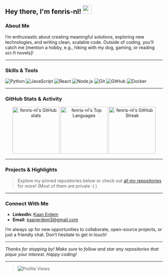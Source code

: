 ## Hey there, I'm fenris-nl! <img src="https://media.giphy.com/media/hvRJCLFzcasrR4ia7z/giphy.gif" width="28">

### About Me

I’m enthusiastic about creating meaningful solutions, exploring new technologies, and writing clean, scalable code. Outside of coding, you’ll catch me [mention a hobby, e.g., hiking with my dog, gaming, or reading sci-fi novels]!

---

### Skills & Tools

<p>
  <!-- Programming Languages -->
  <img alt="Python" src="https://img.shields.io/badge/Python-3670A0?style=for-the-badge&logo=python&logoColor=ffdd54" />
  <img alt="JavaScript" src="https://img.shields.io/badge/JavaScript-F7DF1E?style=for-the-badge&logo=javascript&logoColor=black" />
  
  <!-- Frameworks / Libraries -->
  <img alt="React" src="https://img.shields.io/badge/React-61DAFB?style=for-the-badge&logo=react&logoColor=black" />
  <img alt="Node.js" src="https://img.shields.io/badge/Node.js-339933?style=for-the-badge&logo=node-dot-js&logoColor=white" />
  
  <!-- Tools / Platforms -->
  <img alt="Git" src="https://img.shields.io/badge/Git-F05032?style=for-the-badge&logo=git&logoColor=white" />
  <img alt="GitHub" src="https://img.shields.io/badge/GitHub-181717?style=for-the-badge&logo=github&logoColor=white" />
  <img alt="Docker" src="https://img.shields.io/badge/Docker-2496ED?style=for-the-badge&logo=docker&logoColor=white" />
</p>

---

### GitHub Stats & Activity

<div align="center">
  
  <!-- GitHub Stats -->
  <img height="150" src="https://github-readme-stats.vercel.app/api?username=fenris-nl&show_icons=true&theme=default" alt="fenris-nl's GitHub stats" />
  <img height="150" src="https://github-readme-stats.vercel.app/api/top-langs/?username=fenris-nl&layout=compact&theme=default" alt="fenris-nl's Top Languages" />
  
  <!-- Streak Stats -->
  <img height="150" src="https://github-readme-streak-stats.herokuapp.com/?user=fenris-nl&theme=default" alt="fenris-nl's GitHub Streak" />

</div>

---

### Projects & Highlights

> Explore my pinned repositories below or check out [all my repositories](https://github.com/fenris-nl?tab=repositories) for more! (Most of them are private :( )

---

### Connect With Me

- **LinkedIn**: [Kaan Erdem]([https://www.linkedin.com/in/your-profile](https://www.linkedin.com/in/kaan-erdem/))  
- **Email**: [kaanerdem3@gmail.com](mailto:kaanerdem3@gmail.com)  

I’m always up for new opportunities to collaborate, open-source projects, or just a friendly chat. Don’t hesitate to get in touch!

---

_Thanks for stopping by! Make sure to follow and star any repositories that pique your interest. Happy coding!_

---
> ![Profile Views](https://komarev.com/ghpvc/?username=fenris-nl&color=blue)
